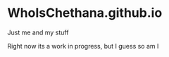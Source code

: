 # WhoIsChethana.github.io
Just me and my stuff

Right now its a work in progress, but I guess so am I
